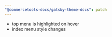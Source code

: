 ```yaml
---
"@commercetools-docs/gatsby-theme-docs": patch
---
```


- top menu is highlighted on hover
- index menu style changes
